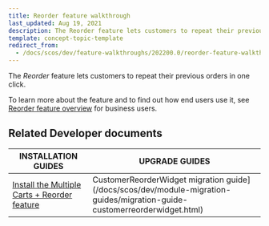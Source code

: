 ```yaml
---
title: Reorder feature walkthrough
last_updated: Aug 19, 2021
description: The Reorder feature lets customers to repeat their previous orders in one click
template: concept-topic-template
redirect_from:
  - /docs/scos/dev/feature-walkthroughs/202200.0/reorder-feature-walkthrough.html
---
```


The _Reorder_ feature lets customers to repeat their previous orders in one click.


To learn more about the feature and to find out how end users use it, see [Reorder feature overview](/docs/scos/user/features/{{page.version}}/reorder-feature-overview.html) for business users.


## Related Developer documents

| INSTALLATION GUIDES | UPGRADE GUIDES|
|---------|---------|
| [Install the Multiple Carts + Reorder feature](/docs/pbc/all/cart-and-checkout/{{site.version}}/base-shop/install-and-upgrade/install-features/install-the-multiple-carts-reorder-feature.html) | CustomerReorderWidget migration guide](/docs/scos/dev/module-migration-guides/migration-guide-customerreorderwidget.html)  |
